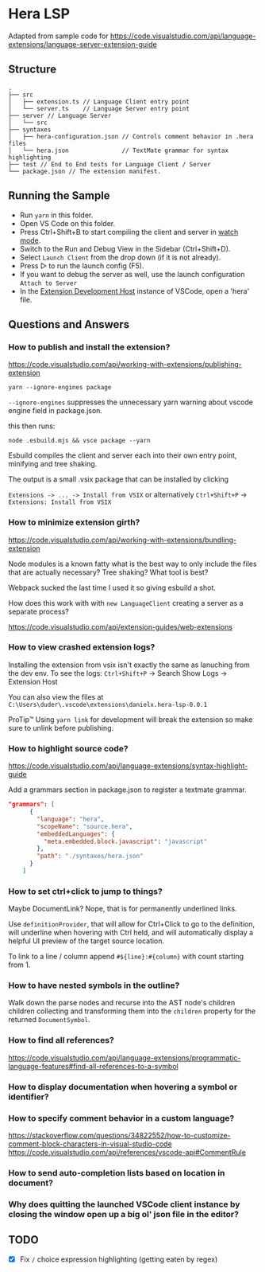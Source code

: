 # Hera LSP

Adapted from sample code for <https://code.visualstudio.com/api/language-extensions/language-server-extension-guide>

## Structure

```plain
.
├── src
│   ├── extension.ts // Language Client entry point
│   └── server.ts    // Language Server entry point
├── server // Language Server
│   └── src
├── syntaxes
│   ├── hera-configuration.json // Controls comment behavior in .hera files
│   └── hera.json               // TextMate grammar for syntax highlighting
├── test // End to End tests for Language Client / Server
└── package.json // The extension manifest.

```

## Running the Sample

- Run `yarn` in this folder.
- Open VS Code on this folder.
- Press Ctrl+Shift+B to start compiling the client and server in [watch mode](https://code.visualstudio.com/docs/editor/tasks#:~:text=The%20first%20entry%20executes,the%20HelloWorld.js%20file.).
- Switch to the Run and Debug View in the Sidebar (Ctrl+Shift+D).
- Select `Launch Client` from the drop down (if it is not already).
- Press ▷ to run the launch config (F5).
- If you want to debug the server as well, use the launch configuration `Attach to Server`
- In the [Extension Development Host](https://code.visualstudio.com/api/get-started/your-first-extension#:~:text=Then%2C%20inside%20the%20editor%2C%20press%20F5.%20This%20will%20compile%20and%20run%20the%20extension%20in%20a%20new%20Extension%20Development%20Host%20window.) instance of VSCode, open a 'hera' file.

## Questions and Answers

### How to publish and install the extension?

<https://code.visualstudio.com/api/working-with-extensions/publishing-extension>

`yarn --ignore-engines package`

`--ignore-engines` suppresses the unnecessary yarn warning about vscode engine
field in package.json.

this then runs:

`node .esbuild.mjs && vsce package --yarn`

Esbuild compiles the client and server each into their own entry point,
minifying and tree shaking.

The output is a small .vsix package that can be installed by clicking

`Extensions -> ... -> Install from VSIX` or alternatively
`Ctrl+Shift+P` -> `Extensions: Install from VSIX`

### How to minimize extension girth?

<https://code.visualstudio.com/api/working-with-extensions/bundling-extension>

Node modules is a known fatty what is the best way to only include the files
that are actually necessary? Tree shaking? What tool is best?

Webpack sucked the last time I used it so giving esbuild a shot.

How does this work with with `new LanguageClient` creating a server as a
separate process?

<https://code.visualstudio.com/api/extension-guides/web-extensions>

### How to view crashed extension logs?

Installing the extension from vsix isn't exactly the same as lanuching from the
dev env. To see the logs: `Ctrl+Shift+P` -> Search Show Logs -> Extension Host

You can also view the files at `C:\Users\duder\.vscode\extensions\danielx.hera-lsp-0.0.1`

ProTip:tm: Using `yarn link` for development will break the extension so make
sure to unlink before publishing.

### How to highlight source code?

<https://code.visualstudio.com/api/language-extensions/syntax-highlight-guide>

Add a grammars section in package.json to register a textmate grammar.

```json
"grammars": [
      {
        "language": "hera",
        "scopeName": "source.hera",
        "embeddedLanguages": {
          "meta.embedded.block.javascript": "javascript"
        },
        "path": "./syntaxes/hera.json"
      }
    ]
```

### How to set ctrl+click to jump to things?

Maybe DocumentLink? Nope, that is for permanently underlined links.

Use `definitionProvider`, that will allow for Ctrl+Click to go to the
definition, will underline when hovering with Ctrl held, and will automatically
display a helpful UI preview of the target source location.

To link to a line / column append `#${line}:#{column}` with count starting from
1.

### How to have nested symbols in the outline?

Walk down the parse nodes and recurse into the AST node's children children
collecting and transforming them into the `children` property for the returned
`DocumentSymbol`.

### How to find all references?

<https://code.visualstudio.com/api/language-extensions/programmatic-language-features#find-all-references-to-a-symbol>

### How to display documentation when hovering a symbol or identifier?

### How to specify comment behavior in a custom language?

<https://stackoverflow.com/questions/34822552/how-to-customize-comment-block-characters-in-visual-studio-code>
<https://code.visualstudio.com/api/references/vscode-api#CommentRule>

### How to send auto-completion lists based on location in document?

### Why does quitting the launched VSCode client instance by closing the window open up a big ol' json file in the editor?

## TODO

- [x] Fix `/` choice expression highlighting (getting eaten by regex)
